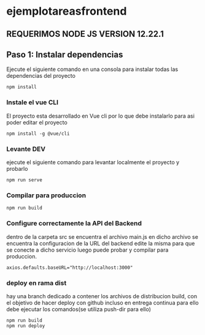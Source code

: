# ejemplotareasfrontend

## REQUERIMOS NODE JS VERSION 12.22.1

## Paso 1: Instalar dependencias
Ejecute el siguiente comando en una consola para instalar todas las dependencias del proyecto
```
npm install
```
### Instale el vue CLI
El proyecto esta desarrollado en Vue cli por lo que debe instalarlo para asi poder editar el proyecto
```
npm install -g @vue/cli
```

### Levante DEV
ejecute el siguiente comando para levantar localmente el proyecto y probarlo
```
npm run serve
```

### Compilar para produccion
```
npm run build
```

### Configure correctamente la API del Backend
dentro de la carpeta src se encuentra el archivo main.js en dicho archivo se encuentra la configuracion de la URL del backend edite la misma para que se conecte a dicho servicio luego puede probar y compilar para produccion.
```
axios.defaults.baseURL="http://localhost:3000"
```
### deploy en rama dist
hay una branch dedicado a contener los archivos de distribucion build, con el objetivo de hacer deploy con github incluso en entrega continua para ello debe ejecutar los comandos(se utiliza push-dir para ello)
```
npm run build
npm run deploy
```
